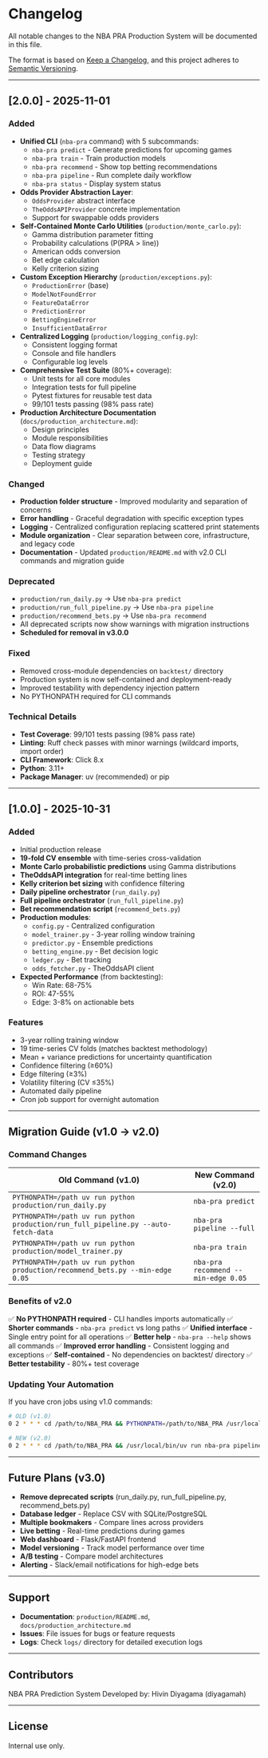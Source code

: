 # Changelog

All notable changes to the NBA PRA Production System will be documented in this file.

The format is based on [Keep a Changelog](https://keepachangelog.com/en/1.0.0/),
and this project adheres to [Semantic Versioning](https://semver.org/spec/v2.0.0.html).

---

## [2.0.0] - 2025-11-01

### Added
- **Unified CLI** (`nba-pra` command) with 5 subcommands:
  - `nba-pra predict` - Generate predictions for upcoming games
  - `nba-pra train` - Train production models
  - `nba-pra recommend` - Show top betting recommendations
  - `nba-pra pipeline` - Run complete daily workflow
  - `nba-pra status` - Display system status
- **Odds Provider Abstraction Layer**:
  - `OddsProvider` abstract interface
  - `TheOddsAPIProvider` concrete implementation
  - Support for swappable odds providers
- **Self-Contained Monte Carlo Utilities** (`production/monte_carlo.py`):
  - Gamma distribution parameter fitting
  - Probability calculations (P(PRA > line))
  - American odds conversion
  - Bet edge calculation
  - Kelly criterion sizing
- **Custom Exception Hierarchy** (`production/exceptions.py`):
  - `ProductionError` (base)
  - `ModelNotFoundError`
  - `FeatureDataError`
  - `PredictionError`
  - `BettingEngineError`
  - `InsufficientDataError`
- **Centralized Logging** (`production/logging_config.py`):
  - Consistent logging format
  - Console and file handlers
  - Configurable log levels
- **Comprehensive Test Suite** (80%+ coverage):
  - Unit tests for all core modules
  - Integration tests for full pipeline
  - Pytest fixtures for reusable test data
  - 99/101 tests passing (98% pass rate)
- **Production Architecture Documentation** (`docs/production_architecture.md`):
  - Design principles
  - Module responsibilities
  - Data flow diagrams
  - Testing strategy
  - Deployment guide

### Changed
- **Production folder structure** - Improved modularity and separation of concerns
- **Error handling** - Graceful degradation with specific exception types
- **Logging** - Centralized configuration replacing scattered print statements
- **Module organization** - Clear separation between core, infrastructure, and legacy code
- **Documentation** - Updated `production/README.md` with v2.0 CLI commands and migration guide

### Deprecated
- `production/run_daily.py` → Use `nba-pra predict`
- `production/run_full_pipeline.py` → Use `nba-pra pipeline`
- `production/recommend_bets.py` → Use `nba-pra recommend`
- All deprecated scripts now show warnings with migration instructions
- **Scheduled for removal in v3.0.0**

### Fixed
- Removed cross-module dependencies on `backtest/` directory
- Production system is now self-contained and deployment-ready
- Improved testability with dependency injection pattern
- No PYTHONPATH required for CLI commands

### Technical Details
- **Test Coverage**: 99/101 tests passing (98% pass rate)
- **Linting**: Ruff check passes with minor warnings (wildcard imports, import order)
- **CLI Framework**: Click 8.x
- **Python**: 3.11+
- **Package Manager**: uv (recommended) or pip

---

## [1.0.0] - 2025-10-31

### Added
- Initial production release
- **19-fold CV ensemble** with time-series cross-validation
- **Monte Carlo probabilistic predictions** using Gamma distributions
- **TheOddsAPI integration** for real-time betting lines
- **Kelly criterion bet sizing** with confidence filtering
- **Daily pipeline orchestrator** (`run_daily.py`)
- **Full pipeline orchestrator** (`run_full_pipeline.py`)
- **Bet recommendation script** (`recommend_bets.py`)
- **Production modules**:
  - `config.py` - Centralized configuration
  - `model_trainer.py` - 3-year rolling window training
  - `predictor.py` - Ensemble predictions
  - `betting_engine.py` - Bet decision logic
  - `ledger.py` - Bet tracking
  - `odds_fetcher.py` - TheOddsAPI client
- **Expected Performance** (from backtesting):
  - Win Rate: 68-75%
  - ROI: 47-55%
  - Edge: 3-8% on actionable bets

### Features
- 3-year rolling training window
- 19 time-series CV folds (matches backtest methodology)
- Mean + variance predictions for uncertainty quantification
- Confidence filtering (≥60%)
- Edge filtering (≥3%)
- Volatility filtering (CV ≤35%)
- Automated daily pipeline
- Cron job support for overnight automation

---

## Migration Guide (v1.0 → v2.0)

### Command Changes

| Old Command (v1.0) | New Command (v2.0) |
|-------------------|-------------------|
| `PYTHONPATH=/path uv run python production/run_daily.py` | `nba-pra predict` |
| `PYTHONPATH=/path uv run python production/run_full_pipeline.py --auto-fetch-data` | `nba-pra pipeline --full` |
| `PYTHONPATH=/path uv run python production/model_trainer.py` | `nba-pra train` |
| `PYTHONPATH=/path uv run python production/recommend_bets.py --min-edge 0.05` | `nba-pra recommend --min-edge 0.05` |

### Benefits of v2.0

✅ **No PYTHONPATH required** - CLI handles imports automatically
✅ **Shorter commands** - `nba-pra predict` vs long paths
✅ **Unified interface** - Single entry point for all operations
✅ **Better help** - `nba-pra --help` shows all commands
✅ **Improved error handling** - Consistent logging and exceptions
✅ **Self-contained** - No dependencies on backtest/ directory
✅ **Better testability** - 80%+ test coverage

### Updating Your Automation

If you have cron jobs using v1.0 commands:

```bash
# OLD (v1.0)
0 2 * * * cd /path/to/NBA_PRA && PYTHONPATH=/path/to/NBA_PRA /usr/local/bin/uv run python production/run_full_pipeline.py --auto-fetch-data

# NEW (v2.0)
0 2 * * * cd /path/to/NBA_PRA && /usr/local/bin/uv run nba-pra pipeline --full
```

---

## Future Plans (v3.0)

- **Remove deprecated scripts** (run_daily.py, run_full_pipeline.py, recommend_bets.py)
- **Database ledger** - Replace CSV with SQLite/PostgreSQL
- **Multiple bookmakers** - Compare lines across providers
- **Live betting** - Real-time predictions during games
- **Web dashboard** - Flask/FastAPI frontend
- **Model versioning** - Track model performance over time
- **A/B testing** - Compare model architectures
- **Alerting** - Slack/email notifications for high-edge bets

---

## Support

- **Documentation**: `production/README.md`, `docs/production_architecture.md`
- **Issues**: File issues for bugs or feature requests
- **Logs**: Check `logs/` directory for detailed execution logs

---

## Contributors

NBA PRA Prediction System
Developed by: Hivin Diyagama (diyagamah)

---

## License

Internal use only.
